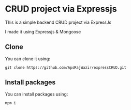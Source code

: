 
# CRUD project via Expressjs

This is a simple backend CRUD project via ExpressJs

I made it using
Expressjs & Mongoose

## Clone

You can clone it using:
```shell
git clone https://github.com/ApsRajWazir/expressCRUD.git
```
## Install packages

You can install packages using:
```shell
npm i
```

